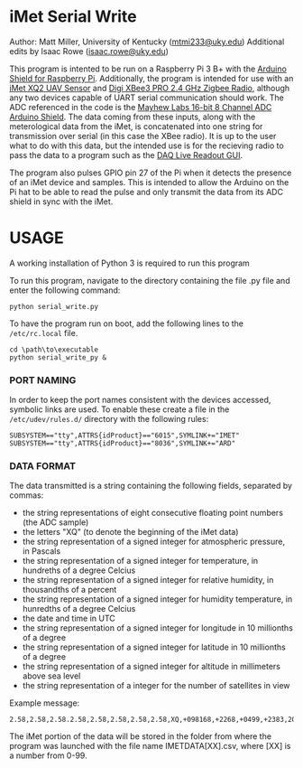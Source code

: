 # iMet Serial Write

Author: Matt Miller, University of Kentucky (mtmi233@uky.edu)
Additional edits by Isaac Rowe (isaac.rowe@uky.edu)

This program is intented to be run on a Raspberry Pi 3 B+ with the [Arduino Shield for Raspberry Pi](https://www.dfrobot.com/product-1211.html). Additionally, the program is intended for use with an [iMet XQ2 UAV Sensor](http://www.intermetsystems.com/products/imet-xq2-uav-sensor) and [Digi XBee3 PRO 2.4 GHz Zigbee Radio](https://www.digi.com/products/embedded-systems/rf-modules/2-4-ghz-modules/xbee3-zigbee-3), although any two devices capable of UART serial communication should work. The ADC referenced in the code is the [Mayhew Labs 16-bit 8 Channel ADC Arduino Shield](http://mayhewlabs.com/products/extended-adc-shield). The data coming from these inputs, along with the meterological data from the iMet, is concatenated into one string for transmission over serial (in this case the XBee radio). It is up to the user what to do with this data, but the intended use is for the recieving radio to pass the data to a program such as the [DAQ Live Readout GUI](http://github.com/ukyuav/DAQLiveReadout).

The program also pulses GPIO pin 27 of the Pi when it detects the presence of an iMet device and samples. This is intended to allow the Arduino on the Pi hat to be able to read the pulse and only transmit the data from its ADC shield in sync with the iMet.

# USAGE

A working installation of Python 3 is required to run this program

To run this program, navigate to the directory containing the file .py file and enter the following command:

```
python serial_write.py
```

To have the program run on boot, add the following lines to the `/etc/rc.local` file.

```
cd \path\to\executable
python serial_write_py &
```

### PORT NAMING

In order to keep the port names consistent with the devices accessed, symbolic links are used.  To enable these create a file in the `/etc/udev/rules.d/` directory with the following rules:
```
SUBSYSTEM=="tty",ATTRS{idProduct}=="6015",SYMLINK+="IMET"
SUBSYSTEM=="tty",ATTRS{idProduct}=="8036",SYMLINK+="ARD"
```

### DATA FORMAT

The data transmitted is a string containing the following fields, separated by commas: 
* the string representations of eight consecutive floating point numbers (the ADC sample) 
* the letters "XQ" (to denote the beginning of the iMet data)
* the string representation of a signed integer for atmospheric pressure, in Pascals
* the string representation of a signed integer for temperature, in hundreths of a degree Celcius
* the string representation of a signed integer for relative humidity, in thousandths of a percent
* the string representation of a signed integer for humidity temperature, in hunredths of a degree Celcius
* the date and time in UTC
* the string representation of a signed integer for longitude in 10 millionths of a degree
* the string representation of a signed integer for latitude in 10 millionths of a degree
* the string representation of a signed integer for altitude in millimeters above sea level
* the string representation of a integer for the number of satellites in view

Example message:
```
2.58,2.58,2.58.2.58,2.58,2.58,2.58,2.58,XQ,+098168,+2268,+0499,+2383,2015/10/18,02:29:07,-855702219,+428939479,+00242872,00
```

The iMet portion of the data will be stored in the folder from where the program was launched with the file name IMETDATA[XX].csv, where [XX] is a number from 0-99.



